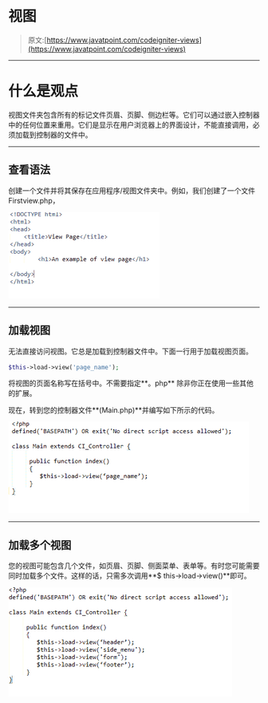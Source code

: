 # 视图

> 原文:[https://www.javatpoint.com/codeigniter-views](https://www.javatpoint.com/codeigniter-views)

* * *

# 什么是观点

视图文件夹包含所有的标记文件页眉、页脚、侧边栏等。它们可以通过嵌入控制器中的任何位置来重用。它们是显示在用户浏览器上的界面设计，不能直接调用，必须加载到控制器的文件中。

* * *

## 查看语法

创建一个文件并将其保存在应用程序/视图文件夹中。例如，我们创建了一个文件 Firstview.php，

![Codeignter views 1](img/cbf9174533e0b2de240409d059a4bdbc.png)

* * *

## 加载视图

无法直接访问视图。它总是加载到控制器文件中。下面一行用于加载视图页面。

```php
$this->load->view('page_name');

```

将视图的页面名称写在括号中。不需要指定**。php** 除非你正在使用一些其他的扩展。

现在，转到您的控制器文件**(Main.php)**并编写如下所示的代码。

![Codeigntor views 2](img/ef17196863360e2c681d88bad08080e2.png)

* * *

## 加载多个视图

您的视图可能包含几个文件，如页眉、页脚、侧面菜单、表单等。有时您可能需要同时加载多个文件。这样的话，只需多次调用**$ this->load->view()**即可。

![Codeignter views 3](img/60ad1d4a056c39f88b2f8caeb412078a.png)